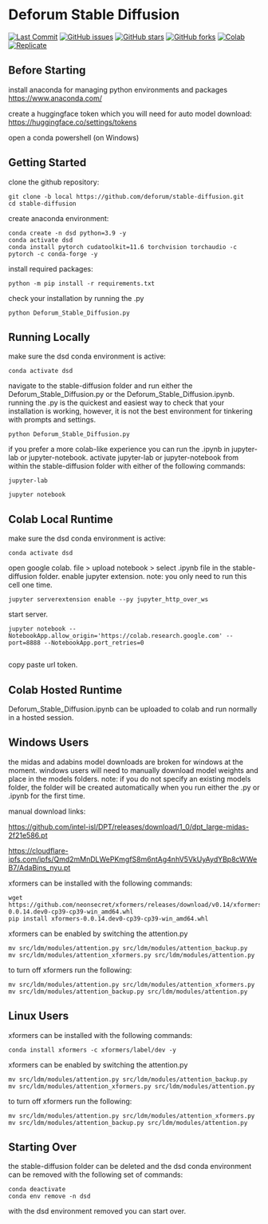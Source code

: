 
# Deforum Stable Diffusion

<p align="left">
    <a href="https://github.com/deforum/stable-diffusion/commits"><img alt="Last Commit" src="https://img.shields.io/github/last-commit/deforum/stable-diffusion"></a>
    <a href="https://github.com/deforum/stable-diffusion/issues"><img alt="GitHub issues" src="https://img.shields.io/github/issues/deforum/stable-diffusion"></a>
    <a href="https://github.com/deforum/stable-diffusion/stargazers"><img alt="GitHub stars" src="https://img.shields.io/github/stars/deforum/stable-diffusion"></a>
    <a href="https://github.com/deforum/stable-diffusion/network"><img alt="GitHub forks" src="https://img.shields.io/github/forks/deforum/stable-diffusion"></a>
    <a href="https://colab.research.google.com/github/deforum/stable-diffusion/blob/main/Deforum_Stable_Diffusion.ipynb"><img alt="Colab" src="https://colab.research.google.com/assets/colab-badge.svg"></a>  
    <a href="https://replicate.com/deforum/deforum_stable_diffusion"><img alt="Replicate" src="https://replicate.com/deforum/deforum_stable_diffusion/badge"></a>
</p>

## Before Starting
install anaconda for managing python environments and packages https://www.anaconda.com/

create a huggingface token which you will need for auto model download: https://huggingface.co/settings/tokens

open a conda powershell (on Windows)


## Getting Started
clone the github repository:
```
git clone -b local https://github.com/deforum/stable-diffusion.git
cd stable-diffusion

```
create anaconda environment:
```
conda create -n dsd python=3.9 -y
conda activate dsd
conda install pytorch cudatoolkit=11.6 torchvision torchaudio -c pytorch -c conda-forge -y

```
install required packages:
```
python -m pip install -r requirements.txt

```

check your installation by running the .py
```
python Deforum_Stable_Diffusion.py

```


## Running Locally
make sure the dsd conda environment is active:
```
conda activate dsd

```
navigate to the stable-diffusion folder and run either the Deforum_Stable_Diffusion.py or the Deforum_Stable_Diffusion.ipynb. running the .py is the quickest and easiest way to check that your installation is working, however, it is not the best environment for tinkering with prompts and settings.
```
python Deforum_Stable_Diffusion.py

```
if you prefer a more colab-like experience you can run the .ipynb in jupyter-lab or jupyter-notebook. activate jupyter-lab or jupyter-notebook from within the stable-diffusion folder with either of the following commands:
```
jupyter-lab

```
```
jupyter notebook

```


## Colab Local Runtime
make sure the dsd conda environment is active:
```
conda activate dsd

```
open google colab. file > upload notebook > select .ipynb file in the stable-diffusion folder. enable jupyter extension. note: you only need to run this cell one time.
```
jupyter serverextension enable --py jupyter_http_over_ws

```
start server.
```
jupyter notebook --NotebookApp.allow_origin='https://colab.research.google.com' --port=8888 --NotebookApp.port_retries=0
  
```
copy paste url token.


## Colab Hosted Runtime
Deforum_Stable_Diffusion.ipynb can be uploaded to colab and run normally in a hosted session.


## Windows Users
the midas and adabins model downloads are broken for windows at the moment. windows users will need to manually download model weights and place in the models folders. note: if you do not specify an existing models folder, the folder will be created automatically when you run either the .py or .ipynb for the first time.

manual download links:

https://github.com/intel-isl/DPT/releases/download/1_0/dpt_large-midas-2f21e586.pt

https://cloudflare-ipfs.com/ipfs/Qmd2mMnDLWePKmgfS8m6ntAg4nhV5VkUyAydYBp8cWWeB7/AdaBins_nyu.pt

xformers can be installed with the following commands:
```
wget https://github.com/neonsecret/xformers/releases/download/v0.14/xformers-0.0.14.dev0-cp39-cp39-win_amd64.whl
pip install xformers-0.0.14.dev0-cp39-cp39-win_amd64.whl

```
xformers can be enabled by switching the attention.py
```
mv src/ldm/modules/attention.py src/ldm/modules/attention_backup.py
mv src/ldm/modules/attention_xformers.py src/ldm/modules/attention.py

```
to turn off xformers run the following:
```
mv src/ldm/modules/attention.py src/ldm/modules/attention_xformers.py 
mv src/ldm/modules/attention_backup.py src/ldm/modules/attention.py

```

## Linux Users
xformers can be installed with the following commands:
```
conda install xformers -c xformers/label/dev -y

```
xformers can be enabled by switching the attention.py
```
mv src/ldm/modules/attention.py src/ldm/modules/attention_backup.py
mv src/ldm/modules/attention_xformers.py src/ldm/modules/attention.py

```
to turn off xformers run the following:
```
mv src/ldm/modules/attention.py src/ldm/modules/attention_xformers.py 
mv src/ldm/modules/attention_backup.py src/ldm/modules/attention.py

```

## Starting Over
the stable-diffusion folder can be deleted and the dsd conda environment can be removed with the following set of commands:
```
conda deactivate
conda env remove -n dsd

```
with the dsd environment removed you can start over.
